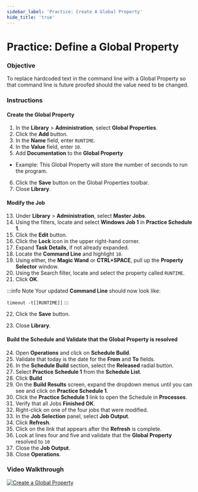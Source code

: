 ```yaml
---
sidebar_label: 'Practice: Create A Global Property'
hide_title: 'true'
---
```


# Practice: Define a Global Property

### Objective

To replace hardcoded text in the command line with a Global Property so that command line is future proofed should the value need to be changed.

### Instructions

#### Create the Global Property

1.	In the **Library** > **Administration**, select **Global Properties**. 
2.	Click the **Add** button. 
3.	In the **Name** field, enter ```RUNTIME```.
4.	In the **Value** field, enter ```10```.
5.	Add **Documentation** to the **Global Property** 
  * Example: This Global Property will store the number of seconds to run the program.
6.	Click the **Save** button on the Global Properties toolbar.
7.	Close **Library**.

#### Modify the Job

13.	Under **Library** > **Administration**, select **Master Jobs**.
14.	Using the filters, locate and select **Windows Job 1** in **Practice Schedule 1**.
15. Click the **Edit** button.
16. Click the **Lock** icon in the upper right-hand corner.
17.	Expand **Task Details**, if not already expanded.
18. Locate the **Command Line** and highlight ```10```.
19. Using either, the **Magic Wand** or **CTRL+SPACE**, pull up the **Property Selector** window.
20. Using the Search filter, locate and select the property called ```RUNTIME```.
21. Click **OK**.

:::info Note
Your updated **Command Line** should now look like:

```timeout -t[[RUNTIME]]```
:::

22.	Click the **Save** button.

23. Close **Library**.

#### Build the Schedule and Validate that the Global Property is resolved

24.	Open **Operations** and click on **Schedule Build**.
25. Validate that today is the date for the **From** and **To** fields.
26. In the **Schedule Build** section, select the **Released** radial button.
27. Select **Practice Schedule 1** from the **Schedule List**.
28. Click **Build**
29.	On the **Build Results** screen, expand the dropdown menus until you can see and click on **Practice Schedule 1**.
30.	Click the **Practice Schedule 1** link to open the Schedule in **Processes**.
31.	Verify that all Jobs **Finished OK**.
32. Right-click on one of the four jobs that were modified.
33. In the **Job Selection** panel, select **Job Output**.
34. Click **Refresh**.
35. Click on the link that appears after the **Refresh** is complete.
36. Look at lines four and five and validate that the **Global Property** resolved to ```10```
37. Close the **Job Output**.
38. Close **Operations**.


### Video Walkthrough

[![Create a Global Property](../static/img/create-a-global-property.png)](https://sma1980-my.sharepoint.com/:v:/g/personal/rweesner_smatechnologies_com/EZEaTEDG7_VGmuW6f2YT-JYBDWPeBozaCmQ035l3LmRPjA?e=vsfvFk&nav=eyJyZWZlcnJhbEluZm8iOnsicmVmZXJyYWxBcHAiOiJTdHJlYW1XZWJBcHAiLCJyZWZlcnJhbFZpZXciOiJTaGFyZURpYWxvZy1MaW5rIiwicmVmZXJyYWxBcHBQbGF0Zm9ybSI6IldlYiIsInJlZmVycmFsTW9kZSI6InZpZXcifX0%3D)